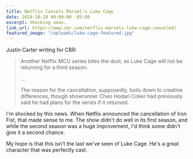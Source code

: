 ```yaml
---
title: Netflix Cancels Marvel’s Luke Cage
date: 2018-10-20 00:09:00 -05:00
excerpt: Shocking news.
link_url: https://www.cbr.com/netflix-marvels-luke-cage-canceled/
featured_image: "/uploads/luke-cage-featured.jpg"
---
```


Justin Carter writing for CBR:

> Another Netflix MCU series bites the dust, as Luke Cage will not be returning for a third season.
>
>…
>
> The reason for the cancellation, supposedly, boils down to creative differences, though showrunner Cheo Hodari Coker had previously said he had plans for the series if it returned.

I'm shocked by this news. When Netflix announced the cancellation of Iron Fist, that made sense to me. The show didn't do well in its first season, and while the second season was a huge improvement, I'd think some didn't give it a second chance.

My hope is that this isn't the last we've seen of Luke Cage. He's a great character that was perfectly cast.